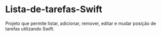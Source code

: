 # Lista-de-tarefas-Swift
Projeto que permite listar, adicionar, remover, editar e mudar posição de tarefas utilizando Swift.
